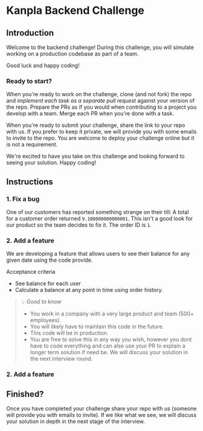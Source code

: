 # Kanpla Backend Challenge

## Introduction

Welcome to the backend challenge! During this challenge, you will simulate working on a production codebase as part of a team.

Good luck and happy coding!

### Ready to start?

When you're ready to work on the challenge, clone (and not fork) the repo and _implement each task as a separate pull request_ against your version of the repo. Prepare the PRs as if you would when contributing to a project you develop with a team. Merge each PR when you're done with a task.

When you're ready to submit your challenge, share the link to your repo with us. If you prefer to keep it private, we will provide you with some emails to invite to the repo. You are welcome to deploy your challenge online but it is not a requirement.

We're excited to have you take on this challenge and looking forward to seeing your solution. Happy coding!

## Instructions

### 1. Fix a bug

One of our customers has reported something strange on their till: A total for a customer order returned `9.100000000000001`. This isn't a good look for our product so the team decides to fix it. The order ID is `1`.

### 2. Add a feature

We are developing a feature that allows users to see their balance for any given date using the code provide.

Acceptance criteria

-   See balance for each user
-   Calculate a balance at any point in time using order history.

> 💡 _Good to know_
>
> -   You work in a company with a very large product and team (500+ employees).
> -   You will likely have to maintain this code in the future.
> -   This code will be in production.
> -   You are free to solve this in any way you wish, however you dont have to code everything and can also use your PR to explain a longer term solution if need be. We will discuss your solution in the next interview round.

### 2. Add a feature

## Finished?

Once you have completed your challenge share your repo with us (someone will provide you with emails to invite). If we like what we see, we will discuss your solution in depth in the next stage of the interview.

